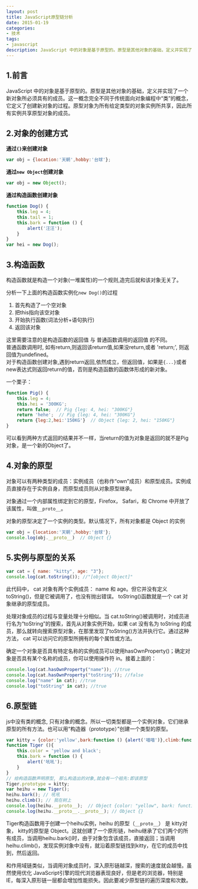 ```yaml
---
layout: post
title: JavaScript原型链分析
date: 2015-01-19
categories:
- 技术
tags:
- javascript
description: JavaScript 中的对象是基于原型的。原型是其他对象的基础，定义并实现了一个新对象所必须具有的成员。这一概念完全不同于传统面向对象编程中“类”的概念，它定义了创建新对象的过程。原型对象为所有给定类型的对象实例所共享，因此所有实例共享原型对象的成员。
---
```


## 1.前言
JavaScript 中的对象是基于原型的。原型是其他对象的基础，定义并实现了一个新对象所必须具有的成员。这一概念完全不同于传统面向对象编程中“类”的概念，它定义了创建新对象的过程。原型对象为所有给定类型的对象实例所共享，因此所有实例共享原型对象的成员。

## 2.对象的创建方式

__通过`{}`来创建对象__

```JavaScript
var obj = {location:'天朝',hobby:'台球'};
```

__通过`new Object`创建对象__

```JavaScript
var obj = new Object();
```

__通过构造函数创建对象__

```JavaScript
function Dog() {
    this.leg = 4;
    this.tail = 1;
    this.bark = function () {
        alert('汪汪');
    }
}
var hei = new Dog();
```

## 3.构造函数
构造函数就是构造一个对象(一堆属性)的一个规则,造完后就和该对象无关了。

分析一下上面的构造函数实例化`new Dog()`的过程

1. 首先构造了一个空对象
2. 把this指向该空对象
3. 开始执行函数(词法分析+语句执行)
4. 返回该对象

这里需要注意的是构造函数的返回值  与 普通函数调用的返回值 的不同。  
普通函数调用时, 如有return,则返回该return值,如果没return,或者 'return;', 则返回值为undefined。  
对于构造函数创建对象,遇到return返回,依然成立，但返回值，如果是`{...}`或者new表达式则返回return的值，否则是构造函数的函数体形成的新对象。

一个栗子：

```JavaScript
function Pig() {
    this.leg = 4;
    this.hei = '300KG';
    return false;  // Pig {leg: 4, hei: "300KG"}
    return 'hehe';  // Pig {leg: 4, hei: "300KG"}
    return {leg:2,hei:'150KG'}  // Object {leg: 2, hei: "150KG"}
}
```

可以看到两种方式返回的结果并不一样，当return的值为对象是返回的就不是Pig对象，是一个新的Object了。

## 4.对象的原型
对象可以有两种类型的成员：实例成员（也称作“own”成员）和原型成员。实例成员直接存在于实例自身，而原型成员则从对象原型继承。

对象通过一个内部属性绑定到它的原型，Firefox， Safari，和 Chrome 中开放了该属性，叫做`__proto__`。

对象的原型决定了一个实例的类型。默认情况下，所有对象都是 Object 的实例

```JavaScript
var obj = {location:'天朝',hobby:'台球'};
console.log(obj.__proto__)  // Object {}
```

## 5.实例与原型的关系

```JavaScript
var cat = { name: "kitty", age: "3"};
console.log(cat.toString()); //"[object Object]"
```

此代码中， cat 对象有两个实例成员： name 和 age。但它并没有定义 toString()，但是它被调用了，也没有抛出错误。 toString()函数就是一个 cat 对象继承的原型成员。

处理对象成员的过程与变量处理十分相似。当 cat.toString()被调用时，对成员进行名为“toString”的搜索，首先从对象实例开始，如果 cat 没有名为 toString 的成员，那么就转向搜索原型对象，在那里发现了toString()方法并执行它。通过这种方法， cat 可以访问它的原型所拥有的每个属性或方法。

确定一个对象是否具有特定名称的实例成员可以使用hasOwnProperty()；确定对象是否具有某个名称的成员，你可以使用操作符 in。接着上面的：

```JavaScript
console.log(cat.hasOwnProperty("name")); //true
console.log(cat.hasOwnProperty("toString")); //false
console.log("name" in cat); //true
console.log("toString" in cat); //true
```

## 6.原型链
js中没有类的概念, 只有对象的概念。所以一切类型都是一个实例对象，它们继承原型的所有方法。也可以用“构造器（prototype）”创建一个类型的原型。

```JavaScript
var kitty = {color:'yellow',bark:function () {alert('喵喵')},climb:function () {alert('我在树上')}}
function Tiger (){
    this.color = 'yellow and black';
    this.bark = function () {
        alert('吼吼');
    }
}
// 给构造函数声明原型, 那么构造出的对象,就会有一个祖先:即该原型
Tiger.prototype = kitty;
var heihu = new Tiger();
heihu.bark(); // 吼吼
heihu.climb(); // 我在树上
console.log(heihu.__proto__);  // Object {color: "yellow", bark: function, climb: function}
console.log(heihu.__proto__.__proto__); // Object {}
```

Tiger构造函数用于创建一个heihu实例，heihu 的原型（`__proto__`） 是 kitty对象， kitty的原型是 Object。这就创建了一个原形链，heihu继承了它们两个的所有成员，当调用heihu.bark()时，由于对象包含该成员，直接返回；当调用heihu.climb()，发现实例对象中没有，就沿着原型链找到kitty，在它的成员中找到，然后返回。

和作用域链类似，当调用对象成员时，深入原形链越深，搜索的速度就会越慢。虽然使用优化 JavaScript引擎的现代浏览器表现良好，但是老的浏览器，特别是 IE，每深入原形链一层都会增加性能损失。因此要减少原型链的遍历深度和次数。
